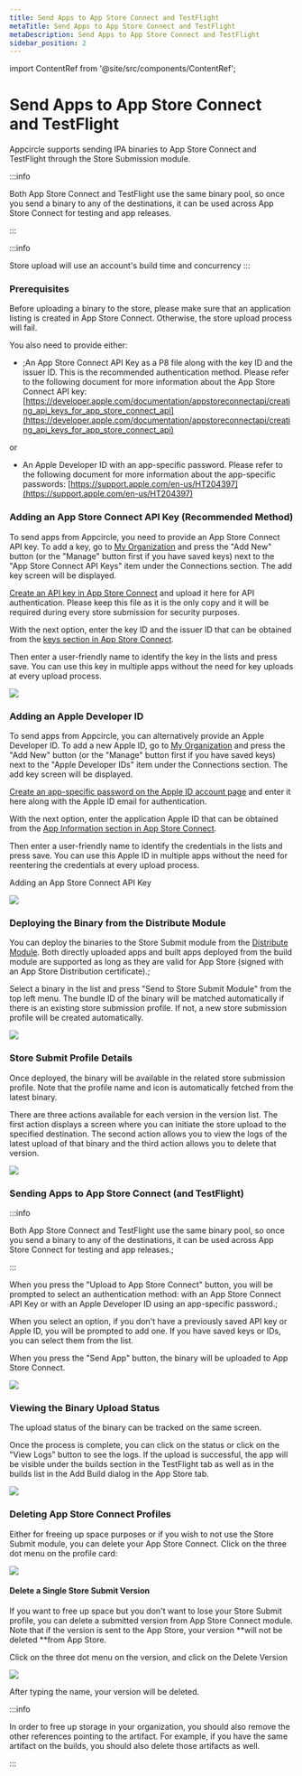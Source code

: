 ```yaml
---
title: Send Apps to App Store Connect and TestFlight
metaTitle: Send Apps to App Store Connect and TestFlight
metaDescription: Send Apps to App Store Connect and TestFlight
sidebar_position: 2
---
```


import ContentRef from '@site/src/components/ContentRef';

# Send Apps to App Store Connect and TestFlight

Appcircle supports sending IPA binaries to App Store Connect and TestFlight through the Store Submission module.

:::info

Both App Store Connect and TestFlight use the same binary pool, so once you send a binary to any of the destinations, it can be used across App Store Connect for testing and app releases.

:::

:::info

Store upload will use an account's build time and concurrency
:::


### Prerequisites

Before uploading a binary to the store, please make sure that an application listing is created in App Store Connect. Otherwise, the store upload process will fail.

You also need to provide either:

- ;An App Store Connect API Key as a P8 file along with the key ID and the issuer ID. This is the recommended authentication method. Please refer to the following document for more information about the App Store Connect API key:\
  [https://developer.apple.com/documentation/appstoreconnectapi/creating_api_keys_for_app_store_connect_api](https://developer.apple.com/documentation/appstoreconnectapi/creating_api_keys_for_app_store_connect_api)

or

- An Apple Developer ID with an app-specific password. Please refer to the following document for more information about the app-specific passwords: [https://support.apple.com/en-us/HT204397](https://support.apple.com/en-us/HT204397)

### Adding an App Store Connect API Key (Recommended Method)

To send apps from Appcircle, you need to provide an App Store Connect API key. To add a key, go to [My Organization](../account/my-organization.md) and press the "Add New" button (or the "Manage" button first if you have saved keys) next to the "App Store Connect API Keys" item under the Connections section. The add key screen will be displayed.

[Create an API key in App Store Connect](https://developer.apple.com/documentation/appstoreconnectapi/creating_api_keys_for_app_store_connect_api) and upload it here for API authentication. Please keep this file as it is the only copy and it will be required during every store submission for security purposes.

With the next option, enter the key ID and the issuer ID that can be obtained from the [keys section in App Store Connect](https://appstoreconnect.apple.com/access/api).

Then enter a user-friendly name to identify the key in the lists and press save. You can use this key in multiple apps without the need for key uploads at every upload process.

![](<https://cdn.appcircle.io/docs/assets/image (93).png>)

### Adding an Apple Developer ID

To send apps from Appcircle, you can alternatively provide an Apple Developer ID. To add a new Apple ID, go to [My Organization](../account/my-organization.md) and press the "Add New" button (or the "Manage" button first if you have saved keys) next to the "Apple Developer IDs" item under the Connections section. The add key screen will be displayed.

[Create an app-specific password on the Apple ID account page](https://support.apple.com/en-us/HT204397) and enter it here along with the Apple ID email for authentication.

With the next option, enter the application Apple ID that can be obtained from the [App Information section in App Store Connect](https://help.apple.com/app-store-connect/#/dev219b53a88).

Then enter a user-friendly name to identify the credentials in the lists and press save. You can use this Apple ID in multiple apps without the need for reentering the credentials at every upload process.

<ContentRef url="../account/adding-an-app-store-connect-api-key">Adding an App Store Connect API Key</ContentRef>

![](<https://cdn.appcircle.io/docs/assets/image (94).png>)

### Deploying the Binary from the Distribute Module

You can deploy the binaries to the Store Submit module from the [Distribute Module](../distribute/create-or-select-a-distribution-profile.md). Both directly uploaded apps and built apps deployed from the build module are supported as long as they are valid for App Store (signed with an App Store Distribution certificate).;

Select a binary in the list and press "Send to Store Submit Module" from the top left menu. The bundle ID of the binary will be matched automatically if there is an existing store submission profile. If not, a new store submission profile will be created automatically.

![](<https://cdn.appcircle.io/docs/assets/image (84).png>)

### Store Submit Profile Details

Once deployed, the binary will be available in the related store submission profile. Note that the profile name and icon is automatically fetched from the latest binary.

There are three actions available for each version in the version list. The first action displays a screen where you can initiate the store upload to the specified destination. The second action allows you to view the logs of the latest upload of that binary and the third action allows you to delete that version.

![](<https://cdn.appcircle.io/docs/assets/image (95).png>)

###

### Sending Apps to App Store Connect (and TestFlight)

:::info

Both App Store Connect and TestFlight use the same binary pool, so once you send a binary to any of the destinations, it can be used across App Store Connect for testing and app releases.;

:::

When you press the "Upload to App Store Connect" button, you will be prompted to select an authentication method: with an App Store Connect API Key or with an Apple Developer ID using an app-specific password.;

When you select an option, if you don't have a previously saved API key or Apple ID, you will be prompted to add one. If you have saved keys or IDs, you can select them from the list.

When you press the "Send App" button, the binary will be uploaded to App Store Connect.

![](<https://cdn.appcircle.io/docs/assets/image (96).png>)

### Viewing the Binary Upload Status

The upload status of the binary can be tracked on the same screen.

Once the process is complete, you can click on the status or click on the "View Logs" button to see the logs. If the upload is successful, the app will be visible under the builds section in the TestFlight tab as well as in the builds list in the Add Build dialog in the App Store tab.

![](<https://cdn.appcircle.io/docs/assets/image (88).png>)

### Deleting App Store Connect Profiles

Either for freeing up space purposes or if you wish to not use the Store Submit module, you can delete your App Store Connect. Click on the three dot menu on the profile card:

![](<https://cdn.appcircle.io/docs/assets/image (208).png>)

#### Delete a Single Store Submit Version

If you want to free up space but you don't want to lose your Store Submit profile, you can delete a submitted version from App Store Connect module. Note that if the version is sent to the App Store, your version **will not be deleted **from App Store.

Click on the three dot menu on the version, and click on the Delete Version

![](<https://cdn.appcircle.io/docs/assets/image (209).png>)

After typing the name, your version will be deleted.

:::info

In order to free up storage in your organization, you should also remove the other references pointing to the artifact. For example, if you have the same artifact on the builds, you should also delete those artifacts as well.

:::
